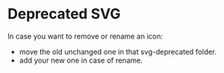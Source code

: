 # Deprecated SVG

In case you want to remove or rename an icon:
 
 * move the old unchanged one in that svg-deprecated folder.
 * add your new one in case of rename.
